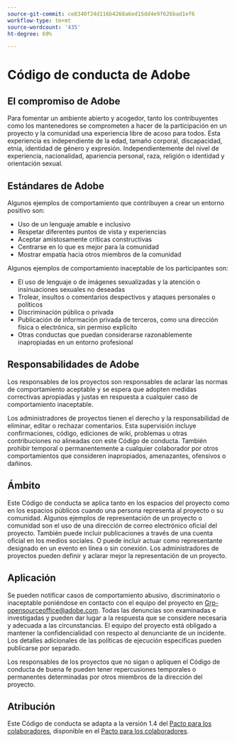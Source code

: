 ```yaml
---
source-git-commit: ce8340f24d116b4268a6ed15dd4e9f626bad1ef6
workflow-type: tm+mt
source-wordcount: '435'
ht-degree: 69%

---
```

# Código de conducta de Adobe

## El compromiso de Adobe

Para fomentar un ambiente abierto y acogedor, tanto los contribuyentes como los mantenedores se comprometen a hacer de la participación en un proyecto y la comunidad una experiencia libre de acoso para todos. Esta experiencia es independiente de la edad, tamaño corporal, discapacidad, etnia, identidad de género y expresión. Independientemente del nivel de experiencia, nacionalidad, apariencia personal, raza, religión o identidad y orientación sexual.

## Estándares de Adobe

Algunos ejemplos de comportamiento que contribuyen a crear un entorno positivo son:

* Uso de un lenguaje amable e inclusivo
* Respetar diferentes puntos de vista y experiencias
* Aceptar amistosamente críticas constructivas
* Centrarse en lo que es mejor para la comunidad
* Mostrar empatía hacia otros miembros de la comunidad

Algunos ejemplos de comportamiento inaceptable de los participantes son:

* El uso de lenguaje o de imágenes sexualizadas y la atención o insinuaciones sexuales no deseadas
* Trolear, insultos o comentarios despectivos y ataques personales o políticos
* Discriminación pública o privada
* Publicación de información privada de terceros, como una dirección física o electrónica, sin permiso explícito
* Otras conductas que puedan considerarse razonablemente inapropiadas en un entorno profesional

## Responsabilidades de Adobe

Los responsables de los proyectos son responsables de aclarar las normas de comportamiento aceptable y se espera que adopten medidas correctivas apropiadas y justas en respuesta a cualquier caso de comportamiento inaceptable.

Los administradores de proyectos tienen el derecho y la responsabilidad de eliminar, editar o rechazar comentarios. Esta supervisión incluye confirmaciones, código, ediciones de wiki, problemas u otras contribuciones no alineadas con este Código de conducta. También prohibir temporal o permanentemente a cualquier colaborador por otros comportamientos que consideren inapropiados, amenazantes, ofensivos o dañinos.

## Ámbito

Este Código de conducta se aplica tanto en los espacios del proyecto como en los espacios públicos cuando una persona representa al proyecto o su comunidad. Algunos ejemplos de representación de un proyecto o comunidad son el uso de una dirección de correo electrónico oficial del proyecto. También puede incluir publicaciones a través de una cuenta oficial en los medios sociales. O puede incluir actuar como representante designado en un evento en línea o sin conexión. Los administradores de proyectos pueden definir y aclarar mejor la representación de un proyecto.

## Aplicación

Se pueden notificar casos de comportamiento abusivo, discriminatorio o inaceptable poniéndose en contacto con el equipo del proyecto en Grp-opensourceoffice@adobe.com. Todas las denuncias son examinadas e investigadas y pueden dar lugar a la respuesta que se considere necesaria y adecuada a las circunstancias. El equipo del proyecto está obligado a mantener la confidencialidad con respecto al denunciante de un incidente. Los detalles adicionales de las políticas de ejecución específicas pueden publicarse por separado.

Los responsables de los proyectos que no sigan o apliquen el Código de conducta de buena fe pueden tener repercusiones temporales o permanentes determinadas por otros miembros de la dirección del proyecto.

## Atribución

Este Código de conducta se adapta a la versión 1.4 del [Pacto para los colaboradores](https://www.contributor-covenant.org/), disponible en el [Pacto para los colaboradores](https://www.contributor-covenant.org/version/1/4/code-of-conduct/).
